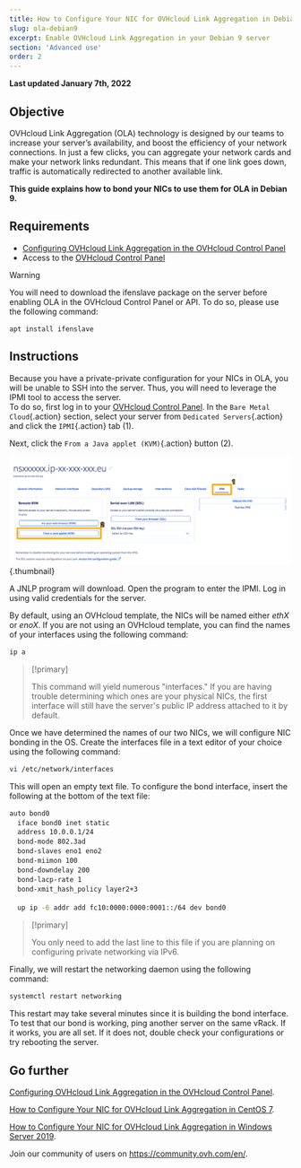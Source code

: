```yaml
---
title: How to Configure Your NIC for OVHcloud Link Aggregation in Debian 9
slug: ola-debian9
excerpt: Enable OVHcloud Link Aggregation in your Debian 9 server
section: 'Advanced use'
order: 2
---
```


**Last updated January 7th, 2022**

## Objective

OVHcloud Link Aggregation (OLA) technology is designed by our teams to increase your server’s availability, and boost the efficiency of your network connections. In just a few clicks, you can aggregate your network cards and make your network links redundant. This means that if one link goes down, traffic is automatically redirected to another available link.

**This guide explains how to bond your NICs to use them for OLA in Debian 9.**  

## Requirements

- [Configuring OVHcloud Link Aggregation in the OVHcloud Control Panel](../ola-manager)
- Access to the [OVHcloud Control Panel](https://ca.ovh.com/auth/?action=gotomanager&from=https://www.ovh.com/ca/en/&ovhSubsidiary=ca)

> [!warning]
>
> You will need to download the ifenslave package on the server before enabling OLA in the OVHcloud Control Panel or API. To do so, please use the following command:
>
> ```
> apt install ifenslave
> ```
>

## Instructions

Because you have a private-private configuration for your NICs in OLA, you will be unable to SSH into the server. Thus, you will need to leverage the IPMI tool to access the server.
<br>To do so, first log in to your [OVHcloud Control Panel](https://ca.ovh.com/auth/?action=gotomanager&from=https://www.ovh.com/ca/en/&ovhSubsidiary=ca). In the `Bare Metal Cloud`{.action} section, select your server from `Dedicated Servers`{.action} and click the `IPMI`{.action} tab (1).

Next, click the `From a Java applet (KVM)`{.action} button (2).

![remote kvm](images/remote_kvm2022.png){.thumbnail}

 A JNLP program will download. Open the program to enter the IPMI. Log in using valid credentials for the server.

By default, using an OVHcloud template, the NICs will be named either *ethX* or *enoX*. If you are not using an OVHcloud template, you can find the names of your interfaces using the following command:

```bash
ip a
```

> [!primary]
>
> This command will yield numerous "interfaces." If you are having trouble determining which ones are your physical NICs, the first interface will still have the server's public IP address attached to it by default.
>

Once we have determined the names of our two NICs, we will configure NIC bonding in the OS. Create the interfaces file in a text editor of your choice using the following command:

```bash
vi /etc/network/interfaces
```

This will open an empty text file. To configure the bond interface, insert the following at the bottom of the text file:

```bash
auto bond0
  iface bond0 inet static
  address 10.0.0.1/24
  bond-mode 802.3ad
  bond-slaves eno1 eno2
  bond-miimon 100
  bond-downdelay 200
  bond-lacp-rate 1
  bond-xmit_hash_policy layer2+3

  up ip -6 addr add fc10:0000:0000:0001::/64 dev bond0
```

> [!primary]
>
> You only need to add the last line to this file if you are planning on configuring private networking via IPv6.
>

Finally, we will restart the networking daemon using the following command:

```bash
systemctl restart networking
```

This restart may take several minutes since it is building the bond interface.  To test that our bond is working, ping another server on the same vRack. If it works, you are all set. If it does not, double check your configurations or try rebooting the server.

## Go further

[Configuring OVHcloud Link Aggregation in the OVHcloud Control Panel](../ola-manager/).

[How to Configure Your NIC for OVHcloud Link Aggregation in CentOS 7](../ola-centos7/).

[How to Configure Your NIC for OVHcloud Link Aggregation in Windows Server 2019](../ola-w2k19/).

Join our community of users on <https://community.ovh.com/en/>.
